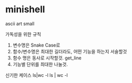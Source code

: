 # minishell

ascii art small

가독성을 위한 규칙
1. 변수명은 Snake Case로
2. 함수/변수명은 최대한 길더라도, 어떤 기능을 하는지 서술할것
3. 함수 명은 동사로 시작할것. get_line
4. 기능별 단위를 최대한 나눌것.

신기한 케이스
ls|wc -l
ls                             | wc -l